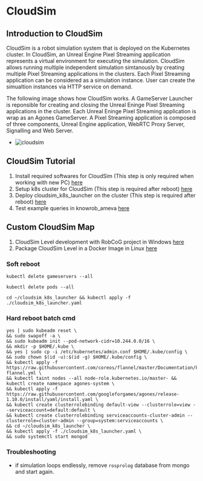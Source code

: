 # CloudSim

## Introduction to CloudSim

CloudSim is a robot simulation system that is deployed on the Kubernetes cluster. In CloudSim, an Unreal Engine Pixel Streaming application represents a virtual environment for executing the simulation. CloudSim allows running multiple independent simulation simtanously by creating multiple Pixel Streaming applications in the clusters. Each Pixel Streaming application can be considered as a simulation instance. User can create the simualtion instances via HTTP service on demand.

The following image shows how CloudSim works. A GameServer Launcher is reponsible for creating and closing the Unreal Eninge Pixel Streaming applications in the cluster. Each Unreal Eninge Pixel Streaming application is wrap as an Agones GameServer. A Pixel Streaming application is composed of three components, Unreal Engine application, WebRTC Proxy Server,  Signalling and Web Server.

- ![cloudsim](/Users/lanxiaojun/Desktop/RobCoG/Documentation/Img/CloudSim.jpg)



## CloudSim Tutorial

1. Install required softwares for CloudSim (This step is only required when working with new PC) [here](./CloudSim_Installation.md)
2. Setup k8s cluster for CloudSim (This step is required after reboot) [here](./CloudSim_k8sSetup.md)
3. Deploy cloudsim_k8s_launcher on the cluster (This step is required after reboot) [here](./CloudSim_k8sLauncher.md)
4. Test example queries in knowrob_ameva [here](./CloudSim_TestQueries.md)



## Custom CloudSim Map

1. CloudSim Level development with RobCoG project in Windows [here](./CustomCSMap_Development.md)
2. Package CloudSim Level in a Docker Image in Linux [here](./CustomCSMap_Package.md)

### Soft reboot

`kubectl delete gameservers --all`

`kubectl delete pods --all`

`cd ~/cloudsim_k8s_launcher && kubectl apply -f ./cloudsim_k8s_launcher.yaml`

### Hard reboot batch cmd

```
yes | sudo kubeadm reset \
&& sudo swapoff -a \
&& sudo kubeadm init --pod-network-cidr=10.244.0.0/16 \
&& mkdir -p $HOME/.kube \
&& yes | sudo cp -i /etc/kubernetes/admin.conf $HOME/.kube/config \
&& sudo chown $(id -u):$(id -g) $HOME/.kube/config \
&& kubectl apply -f https://raw.githubusercontent.com/coreos/flannel/master/Documentation/kube-flannel.yml \
&& kubectl taint nodes --all node-role.kubernetes.io/master- && kubectl create namespace agones-system \
&& kubectl apply -f https://raw.githubusercontent.com/googleforgames/agones/release-1.10.0/install/yaml/install.yaml \
&& kubectl create clusterrolebinding default-view --clusterrole=view --serviceaccount=default:default \
&& kubectl create clusterrolebinding serviceaccounts-cluster-admin --clusterrole=cluster-admin --group=system:serviceaccounts \
&& cd ~/cloudsim_k8s_launcher \
&& kubectl apply -f ./cloudsim_k8s_launcher.yaml \
&& sudo systemctl start mongod
```

### Troubleshooting

* if simulation loops endlessly, remove `rosprolog` database from mongo and start again.
